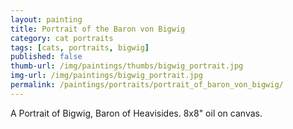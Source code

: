```yaml
---
layout: painting
title: Portrait of the Baron von Bigwig
category: cat portraits
tags: [cats, portraits, bigwig]
published: false
thumb-url: /img/paintings/thumbs/bigwig_portrait.jpg
img-url: /img/paintings/bigwig_portrait.jpg
permalink: /paintings/portraits/portrait_of_baron_von_bigwig/
---
```


A Portrait of Bigwig, Baron of Heavisides. 8x8" oil on canvas.
